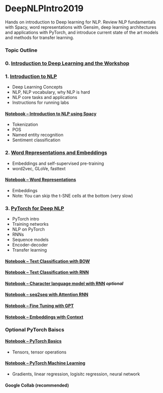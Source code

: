 # DeepNLPIntro2019
 
Hands on introduction to Deep learning for NLP. Review NLP fundamentals with Spacy, word representations with Gensim, deep learning architectures and 
applications with PyTorch, and introduce current state of the art
models and methods for transfer learning.

### Topic Outline  

### 0. [Introduction to Deep Learning and the Workshop](slides/1_Deep_Learning_Introduction.pdf)

### 1. [Introduction to NLP](slides/2_Deep_NLP_Intro.pdf)  
- Deep Learning Concepts   
- NLP, NLP vocabulary, why NLP is hard 
- NLP core tasks and applications
- Instructions for running labs  
#### [Notebook – Introduction to NLP using Spacy](notebooks/spaCy/spaCy-Intro.ipynb) 
- Tokenization  
- POS 
- Named entity recognition  
- Sentiment classification    

### 2. [Word Representations and Embeddings](slides/3_Word_Representations.pdf)   
- Embeddings and self-supervised pre-training
- word2vec, GLoVe, fasttext  
#### [Notebook – Word Representations](embeddings/word_vector_visualization.ipynb)
- Embeddings   
- Note: You can skip the t-SNE cells at the bottom (very slow)  

### 3. [PyTorch for Deep NLP](slides/PyTorch-NLP.pdf)
- PyTorch intro  
- Training networks  
- NLP on PyTorch  
- RNNs  
- Sequence models   
- Encoder-decoder
- Transfer learning 
#### [Notebook – Text Classification with BOW](notebooks/PyTorch/1_text_classification_bow.ipynb)  
#### [Notebook – Text Classification with RNN](notebooks/PyTorch/3_rnn_text_classification.ipynb)  
#### [Notebook – Character language model with RNN](notebooks/PyTorch/4_character_text_generation.ipynb)  *optional*
#### [Notebook – seq2seq with Attention RNN](notebooks/PyTorch/5_seq2seq_attention_translation.ipynb)
#### [Notebook – Fine Tuning with GPT](notebooks/PyTorch/6_gpt2_finetuned_text_generation.ipynb)
#### [Notebook – Embeddings with Context](notebooks/PyTorch/2_embeddings.ipynb) 

### Optional PyTorch Baiscs
#### [Notebook – PyTorch Basics](notebooks/PyTorch/.ipynb)  
- Tensors, tensor operations
#### [Notebook – PyTorch Machine Learning](*.ipynb) 
- Gradients, linear regression, logisitc regression, neural network
 
#### Google Collab (recommended)
   

